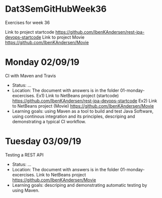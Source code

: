 # Dat3SemGitHubWeek36
Exercises for week 36

Link to project startcode
https://github.com/IbenKAndersen/rest-jpa-devops-startcode
Link to project Movie
https://github.com/IbenKAndersen/Movie

# Monday 02/09/19
CI with Maven and Travis

- Status: ...
- Location: The document with answers is in the folder 01-monday-excercises. 
Ex1) Link to NetBeans project (startcode) https://github.com/IbenKAndersen/rest-jpa-devops-startcode
Ex2) Link to NetBeans project (Movie) https://github.com/IbenKAndersen/Movie
- Learning goals: using Maven as a tool to build and test Java Software, using continous integration and its principles, descriping and demonstrating a typical CI workflow.

# Tuesday 03/09/19
Testing a REST API

- Status: ...
- Location: The document with answers is in the folder 01-monday-excercises. Link to NetBeans project https://github.com/IbenKAndersen/Movie
- Learning goals: descriping and demonstrating automatic testing by using Maven. 
